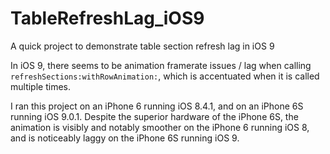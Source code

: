 # TableRefreshLag_iOS9
A quick project to demonstrate table section refresh lag in iOS 9

In iOS 9, there seems to be animation framerate issues / lag when calling ```refreshSections:withRowAnimation:```, which is accentuated when it is called multiple times.

I ran this project on an iPhone 6 running iOS 8.4.1, and on an iPhone 6S running iOS 9.0.1. Despite the superior hardware of the iPhone 6S, the animation is visibly and notably smoother on the iPhone 6 running iOS 8, and is noticeably laggy on the iPhone 6S running iOS 9.
